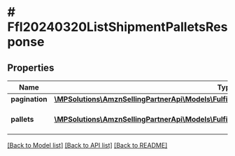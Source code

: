 # # FfI20240320ListShipmentPalletsResponse

## Properties

Name | Type | Description | Notes
------------ | ------------- | ------------- | -------------
**pagination** | [**\MPSolutions\AmznSellingPartnerApi\Models\FulfillmentInbound20240320\FfI20240320Pagination**](FfI20240320Pagination.md) |  | [optional]
**pallets** | [**\MPSolutions\AmznSellingPartnerApi\Models\FulfillmentInbound20240320\FfI20240320Pallet[]**](FfI20240320Pallet.md) | The pallets in a shipment. |

[[Back to Model list]](../../README.md#models) [[Back to API list]](../../README.md#endpoints) [[Back to README]](../../README.md)

